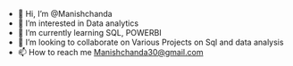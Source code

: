 - 👋 Hi, I’m @Manishchanda
- 👀 I’m interested in Data analytics
- 🌱 I’m currently learning SQL, POWERBI 
- 💞️ I’m looking to collaborate on Various Projects on Sql and data analysis
- 📫 How to reach me Manishchanda30@gmail.com

<!---
Manishchanda/Manishchanda is a ✨ special ✨ repository because its `README.md` (this file) appears on your GitHub profile.
You can click the Preview link to take a look at your changes.
--->
